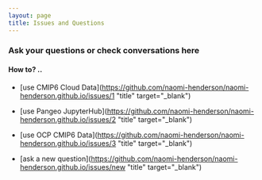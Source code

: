 ```yaml
---
layout: page
title: Issues and Questions
---
```



###  Ask your questions or check conversations here

#### How to? .. 
- [use CMIP6 Cloud Data](https://github.com/naomi-henderson/naomi-henderson.github.io/issues/1 "title" target="_blank")

- [use Pangeo JupyterHub](https://github.com/naomi-henderson/naomi-henderson.github.io/issues/2 "title" target="_blank")

- [use OCP CMIP6 Data](https://github.com/naomi-henderson/naomi-henderson.github.io/issues/3 "title" target="_blank")

- [ask a new question](https://github.com/naomi-henderson/naomi-henderson.github.io/issues/new "title" target="_blank")
